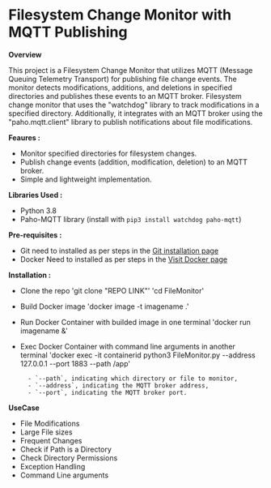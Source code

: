 # Filesystem Change Monitor with MQTT Publishing

**Overview**

This project is a Filesystem Change Monitor that utilizes MQTT (Message Queuing Telemetry Transport) for publishing file change events. The monitor detects modifications, additions, and deletions in specified directories and publishes these events to an MQTT broker. Filesystem change monitor that uses the "watchdog" library to track modifications in a specified directory. Additionally, it integrates with an MQTT broker using the "paho.mqtt.client" library to publish notifications about file modifications.


**Feaures :**
- Monitor specified directories for filesystem changes.
- Publish change events (addition, modification, deletion) to an MQTT broker.
- Simple and lightweight implementation.

**Libraries Used :**

- Python 3.8
- Paho-MQTT library (install with `pip3 install watchdog paho-mqtt`)

**Pre-requisites :**

- Git need to installed as per steps in the [Git installation page](https://git-scm.com/book/en/v2/Getting-Started-Installing-Git)
- Docker Need to installed as per steps in the [Visit Docker page](https://docs.docker.com/engine/install/ubuntu/)


**Installation :**
- Clone the repo
    'git clone "REPO LINK"'
    'cd FileMonitor' 

- Build Docker image 
    'docker image -t imagename .'

- Run Docker Container with builded image in one terminal
    'docker run imagename &'

- Exec Docker Container with command line arguments in another terminal
    'docker exec -it containerid python3 FileMonitor.py --address 127.0.0.1 --port 1883 --path /app'
  
        - `--path`, indicating which directory or file to monitor,
        - `--address`, indicating the MQTT broker address,
        - `--port`, indicating the MQTT broker port.

 **UseCase**
 
- File Modifications
- Large File sizes
- Frequent Changes
- Check if Path is a Directory
- Check Directory Permissions
- Exception Handling
- Command Line arguments










